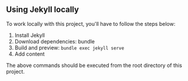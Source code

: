 ## Using Jekyll locally

To work locally with this project, you'll have to follow the steps below:
1. Install Jekyll
1. Download dependencies: bundle
1. Build and preview: `bundle exec jekyll serve`
1. Add content

The above commands should be executed from the root directory of this project.
